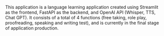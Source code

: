 This application is a language learning application created using Streamlit as the frontend, FastAPI as the backend, and OpenAI API (Whisper, TTS, Chat GPT).
It consists of a total of 4 functions (free taking, role play, proofreading, speaking and writing test), and is currently in the final stage of application production.
